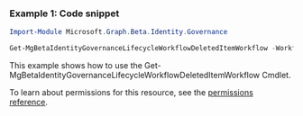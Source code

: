 ### Example 1: Code snippet

```powershellImport-Module Microsoft.Graph.Beta.Identity.Governance

Get-MgBetaIdentityGovernanceLifecycleWorkflowDeletedItemWorkflow -WorkflowId $workflowId -Property "id,category,displayName,description,version,executionConditions"
```
This example shows how to use the Get-MgBetaIdentityGovernanceLifecycleWorkflowDeletedItemWorkflow Cmdlet.
To learn about permissions for this resource, see the [permissions reference](/graph/permissions-reference).

